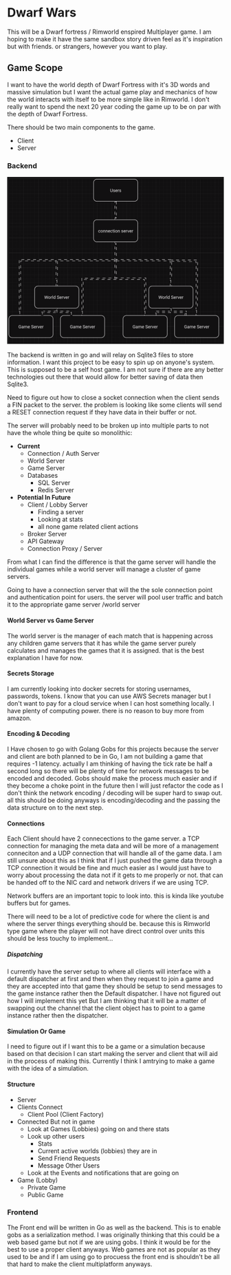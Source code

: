 # Dwarf Wars

This will be a Dwarf fortress / Rimworld enspired Multiplayer game. I am hoping to make it have the same sandbox story driven feel as it's inspiration but with friends. or strangers, however you want to play.

## Game Scope

I want to have the world depth of Dwarf Fortress with it's 3D words and massive simulation but I want the actual game play and mechanics of how the world interacts with itself to be more simple like in Rimworld. I don't really want to spend the next 20 year coding the game up to be on par with the depth of Dwarf Fortress.

There should be two main components to the game.

- Client
- Server

### Backend

![Backend View](./Docs/assets/Backend_Overview.png)

The backend is written in go and will relay on Sqlite3 files to store
information. I want this project to be easy to spin up on anyone's system. This
is supposed to be a self host game. I am not sure if there are any better
technologies out there that would allow for better saving of data then Sqlite3.

Need to figure out how to close a socket connection when the client sends a FIN
packet to the server. the problem is looking like some clients will send a
RESET connection request if they have data in their buffer or not.

The server will probably need to be broken up into multiple parts to not have
the whole thing be quite so monolithic:

+ __Current__
  + Connection / Auth Server
  + World Server
  + Game Server
  + Databases
    + SQL Server
    + Redis Server
+ __Potential In Future__
   + Client / Lobby Server
      + Finding a server
      + Looking at stats
      + all none game related client actions
   + Broker Server
   + API Gateway
   + Connection Proxy / Server


From what I can find the difference is that the game server will handle the
individual games while a world server will manage a cluster of game servers.

Going to have a connection server that will the the sole connection point and authentication point for users. the server will pool user traffic and batch it to the appropriate game server /world server

#### World Server vs Game Server

The world server is the manager of each match that is happening across any children game servers that it has while the game server purely calculates and manages the games that it is assigned. that is the best explanation I have for now.


#### Secrets Storage

I am currently looking into docker secrets for storing usernames, passwords, tokens. I know that you can use AWS Secrets manager but I don't want to pay for a cloud service when I can host something locally. I have plenty of computing power. there is no reason to buy more from amazon.

#### Encoding & Decoding

I Have chosen to go with Golang Gobs for this projects because the server and
client are both planned to be in Go, I am not building a game that requires -1
latency. actually I am thinking of having the tick rate be half a second long
so there will be plenty of time for network messages to be encoded and decoded.
Gobs should make the process much easier and if they become a choke point in
the future then I will just refactor the code as I don't think the network
encoding / decoding will be super hard to swap out. all this should be doing
anyways is encoding/decoding and the passing the data structure on to the next
step.

#### Connections
Each Client should have 2 connecections to the game server. a TCP connection
for managing the meta data and will be more of a management conneciton and a
UDP connection that will handle all of the game data. I am still unsure about
this as I think that if I just pushed the game data through a TCP connection it
would be fine and much easier as I would just have to worry about processing
the data not if it gets to me properly or not. that can be handed off to the
NIC card and network drivers if we are using TCP.

Network buffers are an important topic to look into. this is kinda like youtube
buffers but for games. 

There will need to be a lot of predictive code for where the client is and
where the server things everything should be. because this is Rimworld type
game where the player will not have direct control over units this should be
less touchy to implement...

##### Dispatching

I currently have the server setup to where all clients will interface with a
default dispatcher at first and then when they request to join a game and they
are accepted into that game they should be setup to send messages to the game
instance rather then the Default dispatcher. I have not figured out how I will
implement this yet But I am thinking that it will be a matter of swapping out
the channel that the client object has to point to a game instance rather then
the dispatcher.

#### Simulation Or Game

I need to figure out if I want this to be a game or a simulation because based
on that decision I can start making the server and client that will aid in the
process of making this. Currently I think I amtrying to make a game with the
idea of a simulation.

#### Structure

- Server
- Clients Connect
  - Client Pool (Client Factory)
- Connected But not in game
  - Look at Games (Lobbies) going on and there stats
  - Look up other users
    - Stats
    - Current active worlds (lobbies) they are in
    - Send Friend Requests
    - Message Other Users
  - Look at the Events and notifications that are going on
- Game (Lobby)
  - Private Game
  - Public Game

### Frontend

The Front end will be written in Go as well as the backend. This is to enable
gobs as a serialization method. I was originally thinking that this could be a
web based game but not if we are using gobs. I think it would be for the best
to use a proper client anyways. Web games are not as popular as they used to be
and if I am using go to procuess the front end is shouldn't be all that hard to
make the client multiplatform anyways.
